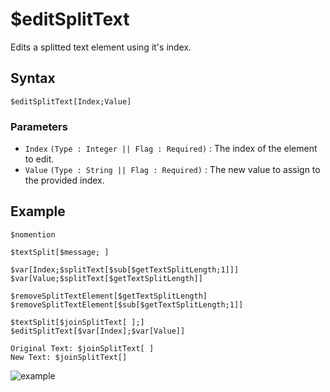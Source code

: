 # $editSplitText
Edits a splitted text element using it's index.

## Syntax
```
$editSplitText[Index;Value]
```

### Parameters
- `Index` `(Type : Integer || Flag : Required)` : The index of the element to edit.
- `Value` `(Type : String || Flag : Required)` : The new value to assign to the provided index.

## Example
```
$nomention

$textSplit[$message; ]

$var[Index;$splitText[$sub[$getTextSplitLength;1]]]
$var[Value;$splitText[$getTextSplitLength]]

$removeSplitTextElement[$getTextSplitLength]
$removeSplitTextElement[$sub[$getTextSplitLength;1]]

$textSplit[$joinSplitText[ ];]
$editSplitText[$var[Index];$var[Value]]

Original Text: $joinSplitText[ ]
New Text: $joinSplitText[]
```
![example](https://user-images.githubusercontent.com/95774950/202880969-9ce5041a-cc6c-4bd2-a275-76e9d80be5b5.png)
